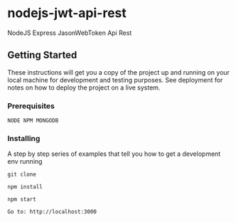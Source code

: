 # nodejs-jwt-api-rest

NodeJS Express JasonWebToken Api Rest

## Getting Started

These instructions will get you a copy of the project up and running on your local machine for development and testing purposes. See deployment for notes on how to deploy the project on a live system.

### Prerequisites

```
NODE NPM MONGODB
```

### Installing

A step by step series of examples that tell you how to get a development env running

```
git clone 
```
```
npm install
```
```
npm start
```
```
Go to: http://localhost:3000 
```
